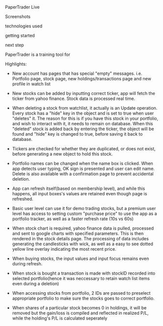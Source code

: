 PaperTrader Live

Screenshots

technologies used

getting started

next step

PaperTrader is a training tool for

Highlights:

- New account has pages that has special "empty" messages. i.e. Portfolio page, stock page, new holdings/transactions page and new profile in watch list

- New stocks can be added by inputting correct ticker, app will fetch the ticker from yahoo finance. Stock data is processed real time.

- When deleting a stock from watchlist, it actually is an Update operation. Every stock has a "hide" key in the object and is set to true when user "deletes" it. The reason for this is if you have this stock in your portfolio, and wish to interact with it, it needs to remain on database. When this "deleted" stock is added back by entering the ticker, the object will be found and "hide" key is changed to true, before saving it back to database.

- Tickers are checked for whether they are duplicated, or does not exist, before generating a new object to hold this stock.

- Portfolio names can be changed when the name box is clicked. When app detects user typing, OK sign is presented and user can edit name. Delete is also available with a confirmation page to prevent accidental deletion.

- App can refresh itself(based on membership level), and while this happens, all input boxes's values are retained even though page is refreshed.

- Basic user level can use it for demo trading stocks, but a premium user level has access to setting custom "purchase price" to use the app as a portfolio tracker, as well as a faster refresh rate (10s vs 60s)

- When stock chart is required, yahoo finance data is pulled, processed and sent to google charts with specified parameters. This is then rendered in the stock details page. The processing of data includes generating the candlesticks with wick, as well as a easy to see dotted yellow line overlay indicating the most recent price.

- When buying stocks, the input values and input focus remains even during refresh.

- When stock is bought a transaction is made with stockID recorded into selected portfolio(hence it was neccessary to retain watch list items even during a deletion)

- When accessing stocks from portfolio, 2 IDs are passed to preselect appropriate portfolio to make sure the stocks goes to correct portfolio.

- When shares of a particular stock becomes 0 in holdings, it will be removed but the gain/loss is compiled and reflected in realized P/L, while the holding's P/L is calculated seperately
